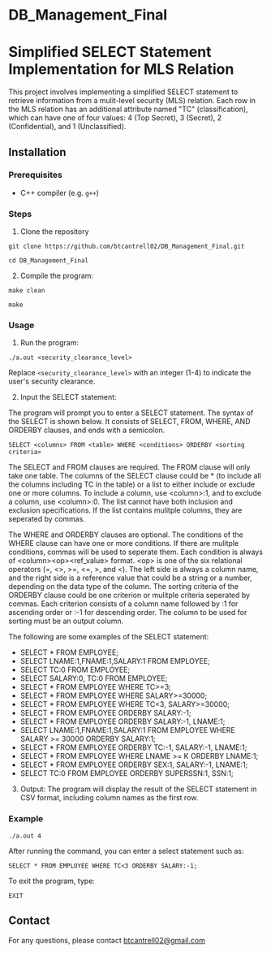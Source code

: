 # DB_Management_Final

# Simplified SELECT Statement Implementation for MLS Relation
This project involves implementing a simplified SELECT statement to retrieve information from a mulit-level security (MLS) relation. Each row in the MLS relation has an additional attribute named "TC" (classification), which can have one of four values: 4 (Top Secret), 3 (Secret), 2 (Confidential), and 1 (Unclassified).

## Installation
### Prerequisites
- C++ compiler (e.g. `g++`)

### Steps
1. Clone the repository

`git clone https://github.com/btcantrell02/DB_Management_Final.git`

`cd DB_Management_Final`

2. Compile the program:

`make clean`

`make`

### Usage
1. Run the program:

`./a.out <security_clearance_level>`

Replace `<security_clearance_level>` with an integer (1-4) to indicate the user's security clearance.

2. Input the SELECT statement:

The program will prompt you to enter a SELECT statement. The syntax of the SELECT is shown below. It consists of SELECT, FROM, WHERE, AND ORDERBY clauses, and ends with a semicolon.

`SELECT <columns> FROM <table> WHERE <conditions> ORDERBY <sorting criteria>`

The SELECT and FROM clauses are required. The FROM clause will only take one table. The columns of the SELECT clause could be * (to include all the columns including TC in the table) or a list to either include or exclude one or more columns. To include a column, use &lt;column&gt;:1, and to exclude a column, use &lt;column&gt;:0. The list cannot have both inclusion and exclusion specifications. If the list contains mulitple columns, they are seperated by commas.

The WHERE and ORDERBY clauses are optional. The conditions of the WHERE clause can have one or more conditions. If there are mulitple conditions, commas will be used to seperate them. Each condition is always of &lt;column&gt;&lt;op&gt;&lt;ref_value&gt; format. &lt;op&gt; is one of the six relational operators (=, &lt;&gt;, &gt;=, &lt;=, &gt;, and &lt;). The left side is always a column name, and the right side is a reference value that could be a string or a number, depending on the data type of the column. The sorting criteria of the ORDERBY clause could be one criterion or mulitple criteria seperated by commas. Each criterion consists of a column name followed by :1 for ascending order or :-1 for descending order. The column to be used for sorting must be an output column.

The following are some examples of the SELECT statement:
- SELECT * FROM EMPLOYEE;
- SELECT LNAME:1,FNAME:1,SALARY:1 FROM EMPLOYEE;
- SELECT TC:0 FROM EMPLOYEE;
- SELECT SALARY:0, TC:0 FROM EMPLOYEE;
- SELECT * FROM EMPLOYEE WHERE TC>=3;
- SELECT * FROM EMPLOYEE WHERE SALARY>=30000;
- SELECT * FROM EMPLOYEE WHERE TC<3, SALARY>=30000;
- SELECT * FROM EMPLOYEE ORDERBY SALARY:-1;
- SELECT * FROM EMPLOYEE ORDERBY SALARY:-1, LNAME:1;
- SELECT LNAME:1,FNAME:1,SALARY:1 FROM EMPLOYEE WHERE SALARY >= 30000 ORDERBY SALARY:1;
- SELECT * FROM EMPLOYEE ORDERBY TC:-1, SALARY:-1, LNAME:1;
- SELECT * FROM EMPLOYEE WHERE LNAME >= K ORDERBY LNAME:1;
- SELECT * FROM EMPLOYEE ORDERBY SEX:1, SALARY:-1, LNAME:1;
- SELECT TC:0 FROM EMPLOYEE ORDERBY SUPERSSN:1, SSN:1;

3. Output: 
The program will display the result of the SELECT statement in CSV format, including column names as the first row.

### Example
`./a.out 4`

After running the command, you can enter a select statement such as:

`SELECT * FROM EMPLOYEE WHERE TC<3 ORDERBY SALARY:-1;`

To exit the program, type: 

`EXIT`

## Contact
For any questions, please contact btcantrell02@gmail.com
